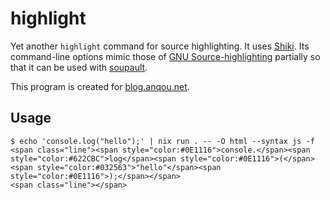 # highlight

Yet another `highlight` command for source highlighting. It uses [Shiki](https://shiki.style/). Its command-line options mimic those of [GNU Source-highlighting](https://www.gnu.org/software/src-highlite/) partially so that it can be used with [soupault](https://soupault.app/).

This program is created for [blog.anqou.net](https://blog.anqou.net/).

## Usage

```
$ echo 'console.log("hello");' | nix run . -- -O html --syntax js -f
<span class="line"><span style="color:#0E1116">console.</span><span style="color:#622CBC">log</span><span style="color:#0E1116">(</span><span style="color:#032563">"hello"</span><span style="color:#0E1116">);</span></span>
<span class="line"></span>
```

